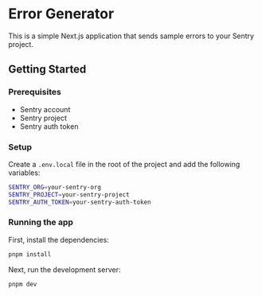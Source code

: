 # Error Generator

This is a simple Next.js application that sends sample errors to your Sentry project.

## Getting Started

### Prerequisites

- Sentry account
- Sentry project
- Sentry auth token

### Setup

Create a `.env.local` file in the root of the project and add the following variables:

```bash
SENTRY_ORG=your-sentry-org
SENTRY_PROJECT=your-sentry-project
SENTRY_AUTH_TOKEN=your-sentry-auth-token
```

### Running the app

First, install the dependencies:

```bash
pnpm install
```

Next, run the development server:

```bash
pnpm dev
```
